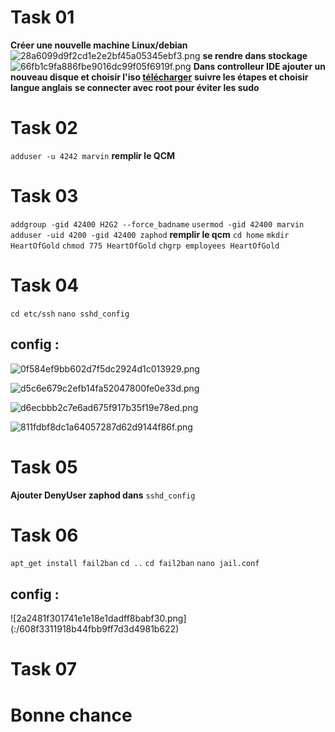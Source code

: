 # Task 01
<b>Créer une nouvelle machine Linux/debian</b>
![28a6099d9f2cd1e2e2bf45a05345ebf3.png](:/959d0e0461aa418f999d9e63c6441aab)
<b>se rendre dans stockage</b>
![66fb1c9fa886fbe9016dc99f05f6919f.png](:/706f205af6ef4141ac24e0b122ed90ec)
<b>Dans controlleur IDE ajouter un nouveau disque et choisir l'iso <a href="https://cdimage.debian.org/debian-cd/current/amd64/iso-cd/debian-11.5.0-amd64-netinst.iso"> télécharger</a></b>
<b>suivre les étapes et choisir langue anglais</b>
<b>se connecter avec root pour éviter les sudo</b>

# Task 02

`adduser -u 4242 marvin`
<b>remplir le QCM</b>

# Task 03

`addgroup -gid 42400 H2G2 --force_badname`
`usermod -gid 42400 marvin`
`adduser -uid 4200 -gid 42400 zaphod`
<b>remplir le qcm</b>
`cd home`
`mkdir HeartOfGold`
`chmod 775 HeartOfGold`
`chgrp employees HeartOfGold`

# Task 04

`cd etc/ssh`
`nano sshd_config`
<h2>config :</h2>

![0f584ef9bb602d7f5dc2924d1c013929.png](:/1a153ca10594432f8f15f6510cea4ff6)

![d5c6e679c2efb14fa52047800fe0e33d.png](:/136946454c324b0da460ca78737f9cb1)

![d6ecbbb2c7e6ad675f917b35f19e78ed.png](:/637e90bb5b544c0b890a41ebd48ec84d)

![811fdbf8dc1a64057287d62d9144f86f.png](:/33408b6d7b0e428d93139e60b7ea7aca)

# Task 05

<b>Ajouter DenyUser zaphod dans</b> `sshd_config`

# Task 06

`apt_get install fail2ban`
`cd ..`
`cd fail2ban`
`nano jail.conf`

<h2>config :</h2>
![2a2481f301741e1e18e1dadff8babf30.png](:/608f3311918b44fbb9ff7d3d4981b622)

# Task 07

<h1>Bonne chance</h1>
